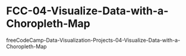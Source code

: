 # FCC-04-Visualize-Data-with-a-Choropleth-Map
freeCodeCamp-Data-Visualization-Projects-04-Visualize-Data-with-a-Choropleth-Map
